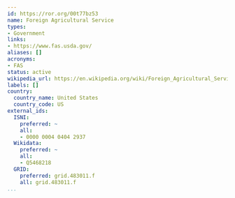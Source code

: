 ```yaml
---
id: https://ror.org/00t77bz53
name: Foreign Agricultural Service
types:
- Government
links:
- https://www.fas.usda.gov/
aliases: []
acronyms:
- FAS
status: active
wikipedia_url: https://en.wikipedia.org/wiki/Foreign_Agricultural_Service
labels: []
country:
  country_name: United States
  country_code: US
external_ids:
  ISNI:
    preferred: ~
    all:
    - 0000 0004 0404 2937
  Wikidata:
    preferred: ~
    all:
    - Q5468218
  GRID:
    preferred: grid.483011.f
    all: grid.483011.f
...
```

